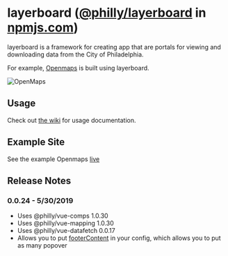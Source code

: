 # layerboard ([@philly/layerboard](https://www.npmjs.com/package/@philly/layerboard) in [npmjs.com](https://npmjs.com))

layerboard is a framework for creating app that are portals for viewing and downloading data from the City of Philadelphia.

For example, [Openmaps](https://github.com/CityOfPhiladelphia/openmaps) is built using layerboard.

![OpenMaps](https://s3.amazonaws.com/mapboard-images/OpenMaps.JPG)

## Usage
Check out [the wiki](https://github.com/CityOfPhiladelphia/layerboard/wiki) for usage documentation.

## Example Site

See the example Openmaps [live](https://openmaps.phila.gov)

## Release Notes

### 0.0.24 - 5/30/2019

* Uses @philly/vue-comps 1.0.30
* Uses @philly/vue-mapping 1.0.30
* Uses @philly/vue-datafetch 0.0.17
* Allows you to put [footerContent](https://github.com/CityOfPhiladelphia/mapboard/wiki/footerContent) in your config, which allows you to put as many popover
